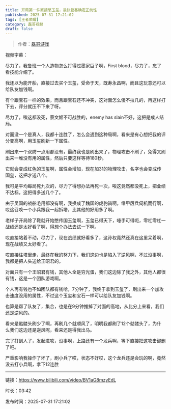 ```yaml
---
title: 开局第一件直接憋玉玺，最快登基确定正统性
published: 2025-07-31 17:21:02
tags: [王者荣耀]
category: 磊哥视频
draft: false
---
```



> 作者：[磊哥游戏](https://space.bilibili.com/268941858?spm_id_from=333.788.upinfo.head.click)

视频字幕：

尽力了，我鲁班一个人造物怎么打得过墨家巨子啊，First blood，尽力了，忘了看技能介绍了。

我还以为能开船，直接过去买个玉玺，受命于天，既寿永昌啊，而且这玩意还可以给队友加钱啊。

有个跟宝石一样的效果，而且跟宝石还不冲突，这对面怎么傻不拉几的，再这样打下去，评分就压不下来了呀。

尽力了，唉这都没死，蔡文姬不可战胜的，enemy has slain不好，这把是成人结局。

对面没一个是真人，我都十连胜了，怎么会遇到这种局啊，看来是有心想把我的评分变高啊，用玉玺刷新一下属性。

刷出来一个双防一点用都没有，最终我也是刷出来了，物理攻击不刷了，免得又刷出来一堆没有用的属性，然后只要这样等待180秒。

它就会变成红色的玉玺啊，属性会增加，现在加31的物理攻击，名字也会变成传国玺，这把才送八个。

我可是平均每局死九次的，尽力了得想办法再死一次，唉这竟然都没死上，把业绩不达标，这把得多送几个了。

由于吴国的战船毛用都没有啊，我换成了魏国的虎豹骑啊，缮甲厉兵伺机而行啊，哎这召唤一个小兵跟我一起拆塔，比其他的好用多了啊。

老样子开局除了鞋就开始憋传国玉玺啊，玉玺已得天下，唾手可得呃，零杠零杠一战绩还是太好看了啊，得想个办法去试一下啊。

哎直接站着不动，尽力了，现在战绩就好看多了，这孙权竟然还真在这里呆着啊，现在战绩又太好看了。

哎直接往塔里走，最终在我的努力下，我们这边也是陷入了逆风啊，不过没事啊，我都是把人头送给王昭君的。

对面只有一个王昭君有钱，其他人全是穷光蛋，我们这边除了我之外，其他人都很有钱，这是一个团队游戏啊。

个人再有钱也不如团队都有钱哈，7分钟了，我终于拿到玉玺了，刷出来一个加攻击速度没用的属性，不过这个玉玺和宝石一样可以给队友加钱啊。

也算是帮了队友了，集合，也是在9分钟推掉了对面的高地，从比分上来看，我们还是逆风的。

看来是骷髅头刷少了啊，再刷几个就顺风了，明明我都刷了12个骷髅头了，为什么我们这边还是逆风呢，看来还是得我出马。

完了打到人了，发起进攻，没事啊，上路还有一个龙兵啊，等下直接把这攻击键删了吧。

严重影响我操作了坏了，刷小兵了哎，状态不好哎，这个龙兵还是会玩的啊，竟然没去打小兵啊，拿下12连胜

---

链接：https://www.bilibili.com/video/BV1aG8mzyEdL

时长：03:42

发布时间：2025-07-31 17:21:02
